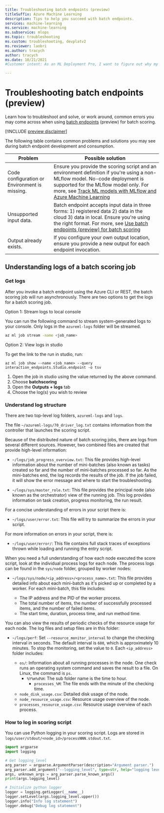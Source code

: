 ```yaml
---
title: Troubleshooting batch endpoints (preview)
titleSuffix: Azure Machine Learning
description: Tips to help you succeed with batch endpoints.
services: machine-learning
ms.service: machine-learning
ms.subservice: mlops
ms.topic: troubleshooting
ms.custom: troubleshooting, devplatv2
ms.reviewer: laobri
ms.author: tracych
author: tracych
ms.date: 10/21/2021
#Customer intent: As an ML Deployment Pro, I want to figure out why my batch endpoint doesn't run so that I can fix it.

---
```

# Troubleshooting batch endpoints (preview)

Learn how to troubleshoot and solve, or work around, common errors you may come across when using [batch endpoints](how-to-use-batch-endpoint.md) (preview) for batch scoring.

 [!INCLUDE [preview disclaimer](../../includes/machine-learning-preview-generic-disclaimer.md)]

The following table contains common problems and solutions you may see during batch endpoint development and consumption.

| Problem | Possible solution |
|--|--|
| Code configuration or Environment is missing. | Ensure you provide the scoring script and an environment definition if you're using a non-MLflow model. No-code deployment is supported for the MLflow model only. For more, see [Track ML models with MLflow and Azure Machine Learning](how-to-use-mlflow.md)|
| Unsupported input data. | Batch endpoint accepts input data in three forms: 1) registered data 2) data in the cloud 3) data in local. Ensure you're using the right format. For more, see [Use batch endpoints (preview) for batch scoring](how-to-use-batch-endpoint.md)|
| Output already exists. | If you configure your own output location, ensure you provide a new output for each endpoint invocation. |

## Understanding logs of a batch scoring job

### Get logs

After you invoke a batch endpoint using the Azure CLI or REST, the batch scoring job will run asynchronously. There are two options to get the logs for a batch scoring job.

Option 1: Stream logs to local console

You can run the following command to stream system-generated logs to your console. Only logs in the `azureml-logs` folder will be streamed.

```bash
az ml job stream -name <job_name>
```

Option 2: View logs in studio 

To get the link to the run in studio, run: 

```azurecli
az ml job show --name <job_name> --query interaction_endpoints.Studio.endpoint -o tsv
```

1. Open the job in studio using the value returned by the above command. 
1. Choose **batchscoring**
1. Open the **Outputs + logs** tab 
1. Choose the log(s) you wish to review

### Understand log structure

There are two top-level log folders, `azureml-logs` and `logs`. 

The file `~/azureml-logs/70_driver_log.txt` contains information from the controller that launches the scoring script.  

Because of the distributed nature of batch scoring jobs, there are logs from several different sources. However, two combined files are created that provide high-level information: 

- `~/logs/job_progress_overview.txt`: This file provides high-level information about the number of mini-batches (also known as tasks) created so far and the number of mini-batches processed so far. As the mini-batches end, the log records the results of the job. If the job failed, it will show the error message and where to start the troubleshooting.

- `~/logs/sys/master_role.txt`: This file provides the principal node (also known as the orchestrator) view of the running job. This log provides information on task creation, progress monitoring, the run result.

For a concise understanding of errors in your script there is:

- `~/logs/user/error.txt`: This file will try to summarize the errors in your script.

For more information on errors in your script, there is:

- `~/logs/user/error/`: This file contains full stack traces of exceptions thrown while loading and running the entry script.

When you need a full understanding of how each node executed the score script, look at the individual process logs for each node. The process logs can be found in the `sys/node` folder, grouped by worker nodes:

- `~/logs/sys/node/<ip_address>/<process_name>.txt`: This file provides detailed info about each mini-batch as it's picked up or completed by a worker. For each mini-batch, this file includes:

    - The IP address and the PID of the worker process. 
    - The total number of items, the number of successfully processed items, and the number of failed items.
    - The start time, duration, process time, and run method time.

You can also view the results of periodic checks of the resource usage for each node. The log files and setup files are in this folder:

- `~/logs/perf`: Set `--resource_monitor_interval` to change the checking interval in seconds. The default interval is `600`, which is approximately 10 minutes. To stop the monitoring, set the value to `0`. Each `<ip_address>` folder includes:

    - `os/`: Information about all running processes in the node. One check runs an operating system command and saves the result to a file. On Linux, the command is `ps`.
        - `%Y%m%d%H`: The sub folder name is the time to hour.
            - `processes_%M`: The file ends with the minute of the checking time.
    - `node_disk_usage.csv`: Detailed disk usage of the node.
    - `node_resource_usage.csv`: Resource usage overview of the node.
    - `processes_resource_usage.csv`: Resource usage overview of each process.

### How to log in scoring script

You can use Python logging in your scoring script. Logs are stored in `logs/user/stdout/<node_id>/processNNN.stdout.txt`. 

```python
import argparse
import logging

# Get logging_level
arg_parser = argparse.ArgumentParser(description="Argument parser.")
arg_parser.add_argument("--logging_level", type=str, help="logging level")
args, unknown_args = arg_parser.parse_known_args()
print(args.logging_level)

# Initialize python logger
logger = logging.getLogger(__name__)
logger.setLevel(args.logging_level.upper())
logger.info("Info log statement")
logger.debug("Debug log statement")
```